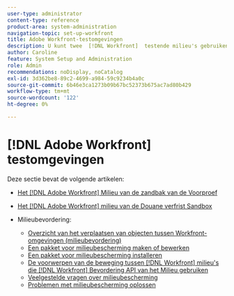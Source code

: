 ```yaml
---
user-type: administrator
content-type: reference
product-area: system-administration
navigation-topic: set-up-workfront
title: Adobe Workfront-testomgevingen
description: U kunt twee  [!DNL Workfront]  testende milieu's gebruiken die uw  [!DNL Workfront]  productiemilieu herhalen. Workfront vernieuwt de voorvertoningssandbox elk weekend. Gegevens die op vrijdag aan uw live omgeving zijn toegevoegd, worden op de volgende maandag in de voorvertoningssandbox weergegeven. De aangepaste vernieuwingssandbox is een aparte testomgeving die u handmatig kunt vernieuwen. Er zijn extra kosten voor het ophalen van de aangepaste vernieuwingssandbox.
author: Caroline
feature: System Setup and Administration
role: Admin
recommendations: noDisplay, noCatalog
exl-id: 3d362be8-89c2-4699-a984-59c9234b4a0c
source-git-commit: 6b46e3ca1273b09b67bc52373b675ac7ad80b429
workflow-type: tm+mt
source-wordcount: '122'
ht-degree: 0%

---
```


# [!DNL Adobe Workfront] testomgevingen

Deze sectie bevat de volgende artikelen:

* [Het  [!DNL Adobe Workfront]  Milieu van de zandbak van de Voorproef](../../../administration-and-setup/set-up-workfront/workfront-testing-environments/wf-preview-sandbox-environment.md)
* [Het  [!DNL Adobe Workfront]  milieu van de Douane verfrist Sandbox](../../../administration-and-setup/set-up-workfront/workfront-testing-environments/wf-custom-refresh-sandbox-environment.md)
* Milieubevordering:

   * [Overzicht van het verplaatsen van objecten tussen Workfront-omgevingen (milieubevordering)](/help/quicksilver/administration-and-setup/set-up-workfront/workfront-testing-environments/environment-promotion-in-wf.md)
   * [Een pakket voor milieubescherming maken of bewerken](/help/quicksilver/administration-and-setup/set-up-workfront/workfront-testing-environments/environment-promotion-create-package.md)
   * [Een pakket voor milieubescherming installeren](/help/quicksilver/administration-and-setup/set-up-workfront/workfront-testing-environments/environment-promotion-install-package.md)
   * [De voorwerpen van de beweging tussen  [!DNL Workfront]  milieu&#39;s die  [!DNL Workfront]  Bevordering API van het Milieu gebruiken](/help/quicksilver/administration-and-setup/set-up-workfront/workfront-testing-environments/environment-promotion.md)
   * [Veelgestelde vragen over milieubescherming](/help/quicksilver/administration-and-setup/set-up-workfront/workfront-testing-environments/environment-promotion-faq.md)
   * [Problemen met milieubescherming oplossen](/help/quicksilver/administration-and-setup/set-up-workfront/workfront-testing-environments/environment-promotion-troubleshooting.md)
